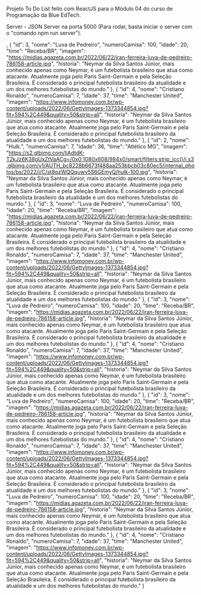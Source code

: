 Projeto To Do List feito com ReactJS para o Módulo 04 do curso de Programação da Blue EdTech.

Server - JSON Server na porta 5000 (Para rodar, basta iniciar o server com o "comando npm run server").

,
{
"id": 3,
"nome": "Luva de Pedreiro",
"numeroCamisa": 100,
"idade": 20,
"time": "Receba/BR",
"imagem": "https://midias.agazeta.com.br/2022/06/22/iran-ferreira-luva-de-pedreiro-786158-article.jpg",
"historia": "Neymar da Silva Santos Júnior, mais conhecido apenas como Neymar, é um futebolista brasileiro que atua como atacante. Atualmente joga pelo Paris Saint-Germain e pela Seleção Brasileira. É considerado o principal futebolista brasileiro da atualidade e um dos melhores futebolistas do mundo."
},
{
"id": 4,
"nome": "Cristiano Ronaldo",
"numeroCamisa": 7,
"idade": 37,
"time": "Manchester United",
"imagem": "https://www.infomoney.com.br/wp-content/uploads/2022/06/GettyImages-1373344854.jpg?fit=594%2C449&quality=50&strip=all",
"historia": "Neymar da Silva Santos Júnior, mais conhecido apenas como Neymar, é um futebolista brasileiro que atua como atacante. Atualmente joga pelo Paris Saint-Germain e pela Seleção Brasileira. É considerado o principal futebolista brasileiro da atualidade e um dos melhores futebolistas do mundo."
},
{
"id": 2,
"nome": "Hulk.",
"numeroCamisa": 7,
"idade": 36,
"time": "Atlético MG",
"imagem": "https://s2.glbimg.com/liAdtdK-T2kJz6K38gUxZtVaACg=/0x0:1080x608/984x0/smart/filters:strip_icc()/i.s3.glbimg.com/v1/AUTH_bc8228b6673f488aa253bbcb03c80ec5/internal_photos/bs/2022/i/C/st8qzWQQquwv5S6GEmyQ/hulk-100.jpg",
"historia": "Neymar da Silva Santos Júnior, mais conhecido apenas como Neymar, é um futebolista brasileiro que atua como atacante. Atualmente joga pelo Paris Saint-Germain e pela Seleção Brasileira. É considerado o principal futebolista brasileiro da atualidade e um dos melhores futebolistas do mundo."
},
{
"id": 3,
"nome": "Luva de Pedreiro",
"numeroCamisa": 100,
"idade": 20,
"time": "Receba/BR",
"imagem": "https://midias.agazeta.com.br/2022/06/22/iran-ferreira-luva-de-pedreiro-786158-article.jpg",
"historia": "Neymar da Silva Santos Júnior, mais conhecido apenas como Neymar, é um futebolista brasileiro que atua como atacante. Atualmente joga pelo Paris Saint-Germain e pela Seleção Brasileira. É considerado o principal futebolista brasileiro da atualidade e um dos melhores futebolistas do mundo."
},
{
"id": 4,
"nome": "Cristiano Ronaldo",
"numeroCamisa": 7,
"idade": 37,
"time": "Manchester United",
"imagem": "https://www.infomoney.com.br/wp-content/uploads/2022/06/GettyImages-1373344854.jpg?fit=594%2C449&quality=50&strip=all",
"historia": "Neymar da Silva Santos Júnior, mais conhecido apenas como Neymar, é um futebolista brasileiro que atua como atacante. Atualmente joga pelo Paris Saint-Germain e pela Seleção Brasileira. É considerado o principal futebolista brasileiro da atualidade e um dos melhores futebolistas do mundo."
},
{
"id": 3,
"nome": "Luva de Pedreiro",
"numeroCamisa": 100,
"idade": 20,
"time": "Receba/BR",
"imagem": "https://midias.agazeta.com.br/2022/06/22/iran-ferreira-luva-de-pedreiro-786158-article.jpg",
"historia": "Neymar da Silva Santos Júnior, mais conhecido apenas como Neymar, é um futebolista brasileiro que atua como atacante. Atualmente joga pelo Paris Saint-Germain e pela Seleção Brasileira. É considerado o principal futebolista brasileiro da atualidade e um dos melhores futebolistas do mundo."
},
{
"id": 4,
"nome": "Cristiano Ronaldo",
"numeroCamisa": 7,
"idade": 37,
"time": "Manchester United",
"imagem": "https://www.infomoney.com.br/wp-content/uploads/2022/06/GettyImages-1373344854.jpg?fit=594%2C449&quality=50&strip=all",
"historia": "Neymar da Silva Santos Júnior, mais conhecido apenas como Neymar, é um futebolista brasileiro que atua como atacante. Atualmente joga pelo Paris Saint-Germain e pela Seleção Brasileira. É considerado o principal futebolista brasileiro da atualidade e um dos melhores futebolistas do mundo."
},
{
"id": 3,
"nome": "Luva de Pedreiro",
"numeroCamisa": 100,
"idade": 20,
"time": "Receba/BR",
"imagem": "https://midias.agazeta.com.br/2022/06/22/iran-ferreira-luva-de-pedreiro-786158-article.jpg",
"historia": "Neymar da Silva Santos Júnior, mais conhecido apenas como Neymar, é um futebolista brasileiro que atua como atacante. Atualmente joga pelo Paris Saint-Germain e pela Seleção Brasileira. É considerado o principal futebolista brasileiro da atualidade e um dos melhores futebolistas do mundo."
},
{
"id": 4,
"nome": "Cristiano Ronaldo",
"numeroCamisa": 7,
"idade": 37,
"time": "Manchester United",
"imagem": "https://www.infomoney.com.br/wp-content/uploads/2022/06/GettyImages-1373344854.jpg?fit=594%2C449&quality=50&strip=all",
"historia": "Neymar da Silva Santos Júnior, mais conhecido apenas como Neymar, é um futebolista brasileiro que atua como atacante. Atualmente joga pelo Paris Saint-Germain e pela Seleção Brasileira. É considerado o principal futebolista brasileiro da atualidade e um dos melhores futebolistas do mundo."
},
{
"id": 3,
"nome": "Luva de Pedreiro",
"numeroCamisa": 100,
"idade": 20,
"time": "Receba/BR",
"imagem": "https://midias.agazeta.com.br/2022/06/22/iran-ferreira-luva-de-pedreiro-786158-article.jpg",
"historia": "Neymar da Silva Santos Júnior, mais conhecido apenas como Neymar, é um futebolista brasileiro que atua como atacante. Atualmente joga pelo Paris Saint-Germain e pela Seleção Brasileira. É considerado o principal futebolista brasileiro da atualidade e um dos melhores futebolistas do mundo."
},
{
"id": 4,
"nome": "Cristiano Ronaldo",
"numeroCamisa": 7,
"idade": 37,
"time": "Manchester United",
"imagem": "https://www.infomoney.com.br/wp-content/uploads/2022/06/GettyImages-1373344854.jpg?fit=594%2C449&quality=50&strip=all",
"historia": "Neymar da Silva Santos Júnior, mais conhecido apenas como Neymar, é um futebolista brasileiro que atua como atacante. Atualmente joga pelo Paris Saint-Germain e pela Seleção Brasileira. É considerado o principal futebolista brasileiro da atualidade e um dos melhores futebolistas do mundo."
}
